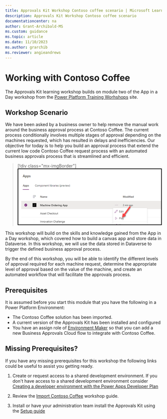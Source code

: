 ```yaml
---
title: Approvals Kit Workshop Contoso coffee scenario | Microsoft Learn
description: Approvals Kit Workshop Contoso coffee scenario
documentationcenter: na
author: Grant-Archibald-MS
ms.custom: guidance
ms.topic: article
ms.date: 11/10/2023
ms.author: grarchib
ms.reviewer: angieandrews
---
```


# Working with Contoso Coffee

The Approvals Kit learning workshop builds on module two of the App in a Day workshop from the [Power Platform Training Worhshops](https://powerplatform.microsoft.com/training-workshops/) site.

## Workshop Scenario

We have been asked by a business owner to help remove the manual work around the business approval process at Contoso Coffee. The current process conditionally involves multiple stages of approval depending on the machines requested, which has resulted in delays and inefficiencies. Our objective for today is to help you build an approval process that extend the current low code Contoso Coffee request process with an automated business approvals process that is streamlined and efficient.

  > [!div class="mx-imgBorder"]
  ![Screenshot of starting the Contoso Coffee Machine Ordering app](./media/machine-ordering-app-play.png)

This workshop will build on the skills and knowledge gained from the App in a Day workshop, which covered how to build a canvas app and store data in Dataverse. In this workshop, we will use the data stored in Dataverse to trigger the defined business approval process.

By the end of this workshop, you will be able to identify the different levels of approval required for each machine request, determine the appropriate level of approval based on the value of the machine, and create an automated workflow that will facilitate the approvals process.

## Prerequisites

It is assumed before you start this module that you have the following in a Power Platform Environment:

- The Contoso Coffee solution has been imported.
- A current version of the Approvals Kit has been installed and configured
- You have an assign role of [Environment Maker](https://learn.microsoft.com/power-platform/admin/database-security#environments-with-a-dataverse-database) so that you can add a new Business Approvals Cloud flow to integrate with Contoso Coffee.

## Missing Prerequisites?

If you have any missing prerequisites for this workshop the following links could be useful to assist you getting ready.

1. Create or request access to a shared development environment. If you don't have access to a shared development environment consider [Creating a developer environment with the Power Apps Developer Plan](https://learn.microsoft.com/power-platform/developer/create-developer-environment)

1. Review the [Import Contoso Coffee](./import-contoso-coffee.md) workshop guide.

1. Install or have your administration team install the Approvals Kit using the [Setup guide](../../setup.md)
